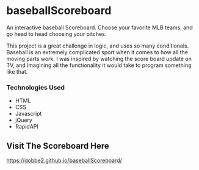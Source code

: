 # baseballScoreboard

An interactive baseball Scoreboard.  Choose your favorite MLB teams, and go head to head choosing your pitches.

This project is a great challenge in logic, and uses so many conditionals.  Baseball is an extremely complicated sport when it comes to how all the moving parts work.  I was inspired by watching the score board update on TV, and imagining all the functionality it would take to program something like that.

### Technologies Used
- HTML
- CSS
- Javascript
- jQuery
- RapidAPI

## Visit The Scoreboard Here

https://dobbe2.github.io/baseballScoreboard/